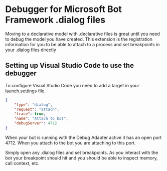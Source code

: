 ﻿# Debugger for Microsoft Bot Framework .dialog files

Moving to a declarative model with .declarative files is great until you need to debug the model you have created.
This extension is the registration information for you to be able to attach to a process and set breakpoints in your .dialog files directly


## Setting up Visual Studio Code to use the debugger

To configure Visual Studio Code you need to add a target in your launch.settings file.

```json
{
    "type": "dialog",
    "request": "attach",
    "trace": true,
    "name": "Attach to bot",
    "debugServer": 4712
}
```

When your bot is running with the Debug Adapter active it has an open port 4712.  When you attach to the bot you are
attaching to this port. 

Simply open any .dialog files and set breakpoints.  As you interact with the bot your breakpoint should hit and you should be able to
inspect memory, call context, etc.

